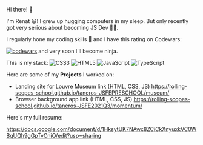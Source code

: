 Hi there! 👋 

I'm Renat 😃! I grew up hugging computers in my sleep. But only recently got very serious about becoming JS Dev 👨‍💻.

I regularly hone my coding skills 🥋 and I have this rating on Codewars:

[![codewars](https://www.codewars.com/users/Taneros/badges/large "codewars")](https://www.codewars.com/users/Taneros/badges/large)
and very soon I'll become ninja.

This is my stack:
![CSS3](https://img.shields.io/badge/css3-%231572B6.svg?style=for-the-badge&logo=css3&logoColor=white)
![HTML5](https://img.shields.io/badge/html5-%23E34F26.svg?style=for-the-badge&logo=html5&logoColor=white)
![JavaScript](https://img.shields.io/badge/javascript-%23323330.svg?style=for-the-badge&logo=javascript&logoColor=%23F7DF1E)
![TypeScript](https://img.shields.io/badge/typescript-%23007ACC.svg?style=for-the-badge&logo=typescript&logoColor=white)

Here are some of my **Projects** I worked on:

- Landing site for Louvre Museum link (HTML, CSS, JS) https://rolling-scopes-school.github.io/taneros-JSFEPRESCHOOL/museum/
- Browser background app  link (HTML, CSS, JS) https://rolling-scopes-school.github.io/taneros-JSFE2021Q3/momentum/


Here's my full resume:

https://docs.google.com/document/d/1HksytUK7NAwc8ZCiCkXnyuxkVC0WBqUQh9gGpTvCniQ/edit?usp=sharing
